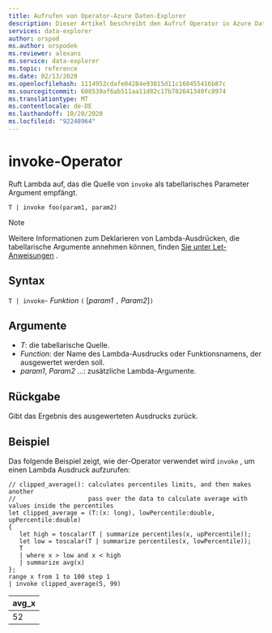 ```yaml
---
title: Aufrufen von Operator-Azure Daten-Explorer
description: Dieser Artikel beschreibt den Aufruf Operator in Azure Daten-Explorer.
services: data-explorer
author: orspod
ms.author: orspodek
ms.reviewer: alexans
ms.service: data-explorer
ms.topic: reference
ms.date: 02/13/2020
ms.openlocfilehash: 1114952cdafe04284e93815d11c160455416b87c
ms.sourcegitcommit: 608539af6ab511aa11d82c17b782641340fc8974
ms.translationtype: MT
ms.contentlocale: de-DE
ms.lasthandoff: 10/20/2020
ms.locfileid: "92248964"
---
```

# <a name="invoke-operator"></a>invoke-Operator

Ruft Lambda auf, das die Quelle von `invoke` als tabellarisches Parameter Argument empfängt.

```kusto
T | invoke foo(param1, param2)
```

> [!NOTE]
> Weitere Informationen zum Deklarieren von Lambda-Ausdrücken, die tabellarische Argumente annehmen können, finden [Sie unter Let-Anweisungen](./letstatement.md) .
 
## <a name="syntax"></a>Syntax

`T | invoke`- *Funktion* `(` [*param1* `,` *Param2*]`)`

## <a name="arguments"></a>Argumente

* *T*: die tabellarische Quelle.
* *Function*: der Name des Lambda-Ausdrucks oder Funktionsnamens, der ausgewertet werden soll.
* *param1*, *Param2* ...: zusätzliche Lambda-Argumente.

## <a name="returns"></a>Rückgabe

Gibt das Ergebnis des ausgewerteten Ausdrucks zurück.

## <a name="example"></a>Beispiel

Das folgende Beispiel zeigt, wie der-Operator verwendet wird `invoke` , um einen Lambda Ausdruck aufzurufen:

<!-- csl: https://help.kusto.windows.net:443/KustoMonitoringPersistentDatabase -->
```kusto
// clipped_average(): calculates percentiles limits, and then makes another 
//                    pass over the data to calculate average with values inside the percentiles
let clipped_average = (T:(x: long), lowPercentile:double, upPercentile:double)
{
   let high = toscalar(T | summarize percentiles(x, upPercentile));
   let low = toscalar(T | summarize percentiles(x, lowPercentile));
   T 
   | where x > low and x < high
   | summarize avg(x) 
};
range x from 1 to 100 step 1
| invoke clipped_average(5, 99)
```

|avg_x|
|---|
|52|
